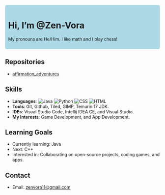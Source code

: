 <div style="background-color: lightblue; padding: 10px; border-radius: 5px;">
  
# Hi, I’m @Zen-Vora
My pronouns are He/Him.
I like math and I play chess!

</div>

## Repositories
- [affirmation_adventures](https://github.com/River-Vora/affirmation_adventures)
## Skills
- **Languages**: ![Java](https://img.shields.io/badge/Java-ED8B00?style=forthebadge&logo=java&logoColor=white)
![Python](https://img.shields.io/badge/Python-3776AB?style=for-the-badge&logo=python&logoColor=white)
![CSS](https://img.shields.io/badge/CSS-1572B6?style=for-the-badge&logo=css3&logoColor=white)
![HTML](https://img.shields.io/badge/HTML-E34F26?style=for-the-badge&logo=html5&logoColor=white)
- **Tools**: Git, Github, Tiled, GIMP, Temurin 17 JDK.
- **IDEs**: Visual Studio Code, Intellij IDEA CE, and Visual Studio.
- **My Interests**: Game Development, and App Development.

## Learning Goals
- Currently learning: Java
- Next: C++
- Interested in: Collaborating on open-source projects, coding games, and apps.

## Contact
- Email: zenvora11@gmail.com
